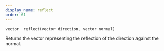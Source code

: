 ```yaml
---
display_name: reflect
order: 61
---
```

`vector  reflect(vector direction, vector normal)`

Returns the vector representing the reflection of the direction
against the normal.
